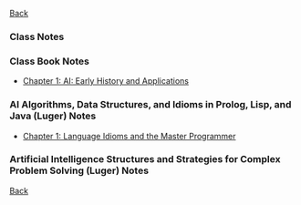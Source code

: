 
[Back](../../README.md)
### Class Notes


### Class Book Notes

- [Chapter 1: AI: Early History and Applications](Book/Ch1.md)

### AI Algorithms, Data Structures, and Idioms in Prolog, Lisp, and Java (Luger) Notes

- [Chapter 1:  Language Idioms and the Master Programmer](Book2/Ch1)



### Artificial Intelligence Structures and Strategies for Complex Problem Solving (Luger) Notes


[Back](../../README.md)